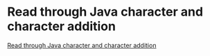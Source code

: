 # Read through Java character and character addition
[Read through Java character and character addition](https://aiwithcloud.com/2022/09/19/read_through_java_character_and_character_addition/)